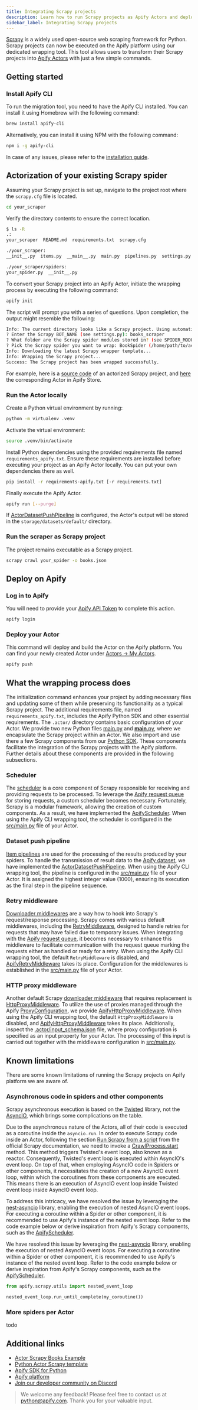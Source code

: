```yaml
---
title: Integrating Scrapy projects
description: Learn how to run Scrapy projects as Apify Actors and deploy them on the Apify platform.
sidebar_label: Integrating Scrapy projects
---
```


[Scrapy](https://scrapy.org/) is a widely used open-source web scraping framework for Python. Scrapy projects can now be executed on the Apify platform using our dedicated wrapping tool. This tool allows users to transform their Scrapy projects into [Apify Actors](https://docs.apify.com/platform/actors) with just a few simple commands.

## Getting started

### Install Apify CLI

To run the migration tool, you need to have the Apify CLI installed. You can install it using Homebrew with the following command:

```bash showLineNumbers
brew install apify-cli
```

Alternatively, you can install it using NPM with the following command:

```bash showLineNumbers
npm i -g apify-cli
```

In case of any issues, please refer to the [installation guide](./installation.md).

## Actorization of your existing Scrapy spider

Assuming your Scrapy project is set up, navigate to the project root where the `scrapy.cfg` file is located.

```bash showLineNumbers
cd your_scraper
```

Verify the directory contents to ensure the correct location.

```bash showLineNumbers
$ ls -R
.:
your_scraper  README.md  requirements.txt  scrapy.cfg

./your_scraper:
__init__.py  items.py  __main__.py  main.py  pipelines.py  settings.py  spiders

./your_scraper/spiders:
your_spider.py  __init__.py
```

To convert your Scrapy project into an Apify Actor, initiate the wrapping process by executing the following command:

```bash showLineNumbers
apify init
```

The script will prompt you with a series of questions. Upon completion, the output might resemble the following:

```bash showLineNumbers
Info: The current directory looks like a Scrapy project. Using automatic project wrapping.
? Enter the Scrapy BOT_NAME (see settings.py): books_scraper
? What folder are the Scrapy spider modules stored in? (see SPIDER_MODULES in settings.py): books_scraper.spiders
? Pick the Scrapy spider you want to wrap: BookSpider (/home/path/to/actor-scrapy-books-example/books_scraper/spiders/book.py)
Info: Downloading the latest Scrapy wrapper template...
Info: Wrapping the Scrapy project...
Success: The Scrapy project has been wrapped successfully.
```

For example, here is a [source code](https://github.com/apify/actor-scrapy-books-example) of an actorized Scrapy project, and [here](https://apify.com/vdusek/scrapy-books-example) the corresponding Actor in Apify Store.

### Run the Actor locally

Create a Python virtual environment by running:

```bash showLineNumbers
python -m virtualenv .venv
```

Activate the virtual environment:

```bash showLineNumbers
source .venv/bin/activate
```

Install Python dependencies using the provided requirements file named `requirements_apify.txt`. Ensure these requirements are installed before executing your project as an Apify Actor locally. You can put your own dependencies there as well.

```bash showLineNumbers
pip install -r requirements-apify.txt [-r requirements.txt]
```

Finally execute the Apify Actor.

```bash showLineNumbers
apify run [--purge]
```

If [ActorDatasetPushPipeline](https://github.com/apify/apify-sdk-python/blob/master/src/apify/scrapy/pipelines.py) is configured, the Actor's output will be stored in the `storage/datasets/default/` directory.

### Run the scraper as Scrapy project

The project remains executable as a Scrapy project.

```bash showLineNumbers
scrapy crawl your_spider -o books.json
```

## Deploy on Apify

### Log in to Apify

You will need to provide your [Apify API Token](https://console.apify.com/account/integrations) to complete this action.

```bash showLineNumbers
apify login
```

### Deploy your Actor

This command will deploy and build the Actor on the Apify platform. You can find your newly created Actor under [Actors -> My Actors](https://console.apify.com/actors?tab=my).

```bash showLineNumbers
apify push
```

## What the wrapping process does

The initialization command enhances your project by adding necessary files and updating some of them while preserving its functionality as a typical Scrapy project. The additional requirements file, named `requirements_apify.txt`, includes the Apify Python SDK and other essential requirements. The `.actor/` directory contains basic configuration of your Actor. We provide two new Python files [main.py](https://github.com/apify/actor-templates/blob/master/templates/python-scrapy/src/main.py) and [__main__.py](https://github.com/apify/actor-templates/blob/master/templates/python-scrapy/src/__main__.py), where we encapsulate the Scrapy project within an Actor. We also import and use there a few Scrapy components from our [Python SDK](https://github.com/apify/apify-sdk-python/tree/master/src/apify/scrapy). These components facilitate the integration of the Scrapy projects with the Apify platform. Further details about these components are provided in the following subsections.

### Scheduler

The [scheduler](https://docs.scrapy.org/en/latest/topics/scheduler.html) is a core component of Scrapy responsible for receiving and providing requests to be processed. To leverage the [Apify request queue](https://docs.apify.com/platform/storage/request-queue) for storing requests, a custom scheduler becomes necessary. Fortunately, Scrapy is a modular framework, allowing the creation of custom components. As a result, we have implemented the [ApifyScheduler](https://github.com/apify/apify-sdk-python/blob/master/src/apify/scrapy/scheduler.py). When using the Apify CLI wrapping tool, the scheduler is configured in the [src/main.py](https://github.com/apify/actor-templates/blob/master/templates/python-scrapy/src/main.py) file of your Actor.

### Dataset push pipeline

[Item pipelines](https://docs.scrapy.org/en/latest/topics/item-pipeline.html) are used for the processing of the results produced by your spiders. To handle the transmission of result data to the [Apify dataset](https://docs.apify.com/platform/storage/dataset), we have implemented the [ActorDatasetPushPipeline](https://github.com/apify/apify-sdk-python/blob/master/src/apify/scrapy/pipelines.py). When using the Apify CLI wrapping tool, the pipeline is configured in the [src/main.py](https://github.com/apify/actor-templates/blob/master/templates/python-scrapy/src/main.py) file of your Actor. It is assigned the highest integer value (1000), ensuring its execution as the final step in the pipeline sequence.

### Retry middleware

[Downloader middlewares](https://docs.scrapy.org/en/latest/topics/downloader-middleware.html) are a way how to hook into Scrapy's request/response processing. Scrapy comes with various default middlewares, including the [RetryMiddleware](https://docs.scrapy.org/en/latest/topics/downloader-middleware.html#module-scrapy.downloadermiddlewares.retry), designed to handle retries for requests that may have failed due to temporary issues. When integrating with the [Apify request queue](https://docs.apify.com/platform/storage/request-queue), it becomes necessary to enhance this middleware to facilitate communication with the request queue marking the requests either as handled or ready for a retry. When using the Apify CLI wrapping tool, the default `RetryMiddleware` is disabled, and [ApifyRetryMiddleware](https://github.com/apify/apify-sdk-python/blob/master/src/apify/scrapy/middlewares/apify_retry.py) takes its place. Configuration for the middlewares is established in the [src/main.py](https://github.com/apify/actor-templates/blob/master/templates/python-scrapy/src/main.py) file of your Actor.

### HTTP proxy middleware

Another default Scrapy [downloader middleware](https://docs.scrapy.org/en/latest/topics/downloader-middleware.html) that requires replacement is [HttpProxyMiddleware](https://docs.scrapy.org/en/latest/topics/downloader-middleware.html#module-scrapy.downloadermiddlewares.httpproxy). To utilize the use of proxies managed through the Apify [ProxyConfiguration](https://github.com/apify/apify-sdk-python/blob/master/src/apify/proxy_configuration.py), we provide [ApifyHttpProxyMiddleware](https://github.com/apify/apify-sdk-python/blob/master/src/apify/scrapy/middlewares/apify_proxy.py). When using the Apify CLI wrapping tool, the default `HttpProxyMiddleware` is disabled, and [ApifyHttpProxyMiddleware](https://github.com/apify/apify-sdk-python/blob/master/src/apify/scrapy/middlewares/apify_proxy.py) takes its place. Additionally, inspect the [.actor/input_schema.json](https://github.com/apify/actor-templates/blob/master/templates/python-scrapy/.actor/input_schema.json) file, where proxy configuration is specified as an input property for your Actor. The processing of this input is carried out together with the middleware configuration in [src/main.py](https://github.com/apify/actor-templates/blob/master/templates/python-scrapy/src/main.py).

## Known limitations

There are some known limitations of running the Scrapy projects on Apify platform we are aware of.

### Asynchronous code in spiders and other components

Scrapy asynchronous execution is based on the [Twisted](https://twisted.org/) library, not the
[AsyncIO](https://docs.python.org/3/library/asyncio.html), which brings some complications on the table.

Due to the asynchronous nature of the Actors, all of their code is executed as a coroutine inside the `asyncio.run`.
In order to execute Scrapy code inside an Actor, following the section
[Run Scrapy from a script](https://docs.scrapy.org/en/latest/topics/practices.html?highlight=CrawlerProcess#run-scrapy-from-a-script)
from the official Scrapy documentation, we need to invoke a
[CrawlProcess.start](https://github.com/scrapy/scrapy/blob/2.11.0/scrapy/crawler.py#L393:L427)
method. This method triggers Twisted's event loop, also known as a reactor.
Consequently, Twisted's event loop is executed within AsyncIO's event loop.
On top of that, when employing AsyncIO code in Spiders or other components, it necessitates the creation of a new
AsyncIO event loop, within which the coroutines from these components are executed.
This means there is an execution of AsyncIO event loop inside Twisted event loop inside AsyncIO event loop.

To address this intricacy, we have resolved the issue by leveraging the [nest-asyncio](https://pypi.org/project/nest-asyncio/) library, enabling the execution of nested AsyncIO event loops. For executing a coroutine within a Spider or other component, it is recommended to use Apify's instance of the nested event loop. Refer to the code example below or derive inspiration from Apify's Scrapy components, such as the [ApifyScheduler](https://github.com/apify/apify-sdk-python/blob/v1.5.0/src/apify/scrapy/scheduler.py#L114).

We have resolved this issue by leveraging the [nest-asyncio](https://pypi.org/project/nest-asyncio/) library,
enabling the execution of nested AsyncIO event loops. For executing a coroutine within a Spider or other component,
it is recommended to use Apify's instance of the nested event loop. Refer to the code example below or derive
inspiration from Apify's Scrapy components, such as the
[ApifyScheduler](https://github.com/apify/apify-sdk-python/blob/v1.5.0/src/apify/scrapy/scheduler.py#L114).

```python showLineNumbers
from apify.scrapy.utils import nested_event_loop

nested_event_loop.run_until_complete(my_coroutine())
```

### More spiders per Actor

todo

## Additional links

- [Actor Scrapy Books Example](https://apify.com/vdusek/actor-scrapy-books-example)
- [Python Actor Scrapy template](https://apify.com/templates/python-scrapy)
- [Apify SDK for Python](https://docs.apify.com/sdk/python)
- [Apify platform](https://docs.apify.com/platform)
- [Join our developer community on Discord](https://discord.com/invite/jyEM2PRvMU)

> We welcome any feedback! Please feel free to contact us at [python@apify.com](mailto:python@apify.com). Thank you for your valuable input.
>
